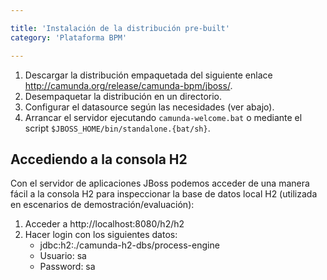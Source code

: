 ```yaml
---

title: 'Instalación de la distribución pre-built'
category: 'Plataforma BPM'

---
```



1. Descargar la distribución empaquetada del siguiente enlace http://camunda.org/release/camunda-bpm/jboss/.
2. Desempaquetar la distribución en un directorio.
3. Configurar el datasource según las necesidades (ver abajo).
4. Arrancar el servidor ejecutando `camunda-welcome.bat` o mediante el script `$JBOSS_HOME/bin/standalone.{bat/sh}`.


## Accediendo a la consola H2

Con el servidor de aplicaciones JBoss podemos acceder de una manera fácil a la consola H2 para inspeccionar la base de datos local H2 (utilizada en escenarios de demostración/evaluación):

1.  Acceder a http://localhost:8080/h2/h2
2.  Hacer login con los siguientes datos:
    *   jdbc:h2:./camunda-h2-dbs/process-engine
    *   Usuario: sa
    *   Password: sa